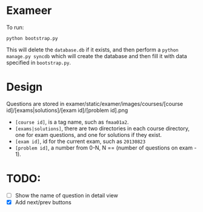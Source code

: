 # Exameer

To run:

`python bootstrap.py`

This will delete the `database.db` if it exists, and then perform a `python manage.py syncdb` which will create the
database and then fill it with data specified in `bootstrap.py`.

# Design
Questions are stored in examer/static/examer/images/courses/[course id]/[exams|solutions]/[exam id]/[problem id].png

* `[course id]`, is a tag name, such as `fmaa01a2`.
* `[exams|solutions]`, there are two directories in each course directory, one for exam questions, and one for solutions if they exist.
* `[exam id]`, id for the current exam, such as `20130823`
* `[problem id]`, a number from 0-N, N == (number of questions on exam - 1).

# TODO:
* [ ] Show the name of question in detail view
* [X] Add next/prev buttons
